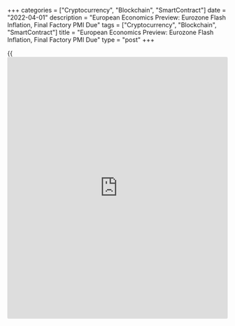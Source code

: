 +++
categories = ["Cryptocurrency", "Blockchain", "SmartContract"]
date = "2022-04-01"
description = "European Economics Preview: Eurozone Flash Inflation, Final Factory PMI Due"
tags = ["Cryptocurrency", "Blockchain", "SmartContract"]
title = "European Economics Preview: Eurozone Flash Inflation, Final Factory PMI Due"
type = "post"
+++

{{<iframe id="large-banner" src="https://www.bounty.group/#slide=16.0" width="100%" height="600" scrolling="no" style="border: 0px solid rgb(216, 221, 230); border-radius: 3px;">}}

Flash inflation and final manufacturing Purchasing Managers' survey
results from eurozone are due on Friday, headlining a busy day for the
European economic [news](https://www.letsplayfx.com/blog/forex-news-website/).

At 2.30 am ET, the Federal Statistical Office publishes Swiss consumer
price data for March. Inflation is expected to rise to 2.4 percent from
2.2 percent in February.

At 3.00 am ET, manufacturing PMI data is due from Poland, Turkey and
Hungary.

At 3.15 am ET, Spain's factory PMI survey results are due. Economists
forecast the index to fall to 55.5 in March from 56.9 in February.

At 3.45 am ET, Italy's S&P manufacturing PMI is due. The factory PMI is
seen at 57.0 versus 58.3 in the previous month.

Thereafter, final PMI survey results are due from France and Germany at
3.50 and 3.55 am ET, respectively.

At 4.00 am ET, Eurozone final manufacturing PMI is due. The reading is
forecast to fall to 57.0 in March, in line with flash estimate, down
from 58.2 in February.  
  
Half an hour later, UK S&P/CIPS manufacturing PMI survey results are
due. The final score is seen at 55.5 in March.

At 5.00 am ET, Eurostat publishes flash Euro area consumer price data
for March. Inflation is expected to advance to 6.6 percent from 5.9
percent in February.

For comments and feedback [contact](https://www.playgroundfx.com/contact/): editorial@rtt[news](https://www.letsplayfx.com/blog/forex-news-website/).com

[Economic News][1]

 **What parts of the world are seeing the best (and worst) economic
performances lately? Click[here][2] to check out our [Econ Scorecard][2]
and find out! See up-to-the-moment [ranking](https://www.playgroundfx.com/blog/crypto-exchange-ranking/)s for the best and worst
performers in [GDP][3], [unemployment rate][4], [inflation][5] and much
more.**

   1. www.rtt[news](https://www.letsplayfx.com/blog/forex-news-website/).com/Content/EconomicNews.aspx
   2. www.rtt[news](https://www.letsplayfx.com/blog/forex-news-website/).com/economic-scorecard/world-rank/retail-sales/highest-performance.aspx
   3. www.rtt[news](https://www.letsplayfx.com/blog/forex-news-website/).com/economic-scorecard/world-rank/GDP/highest-performance.aspx
   4. www.rtt[news](https://www.letsplayfx.com/blog/forex-news-website/).com/economic-scorecard/world-rank/unemployment-rate/lowest-performance.aspx
   5. www.rtt[news](https://www.letsplayfx.com/blog/forex-news-website/).com/economic-scorecard/world-rank/CPI/highest-performance.aspx